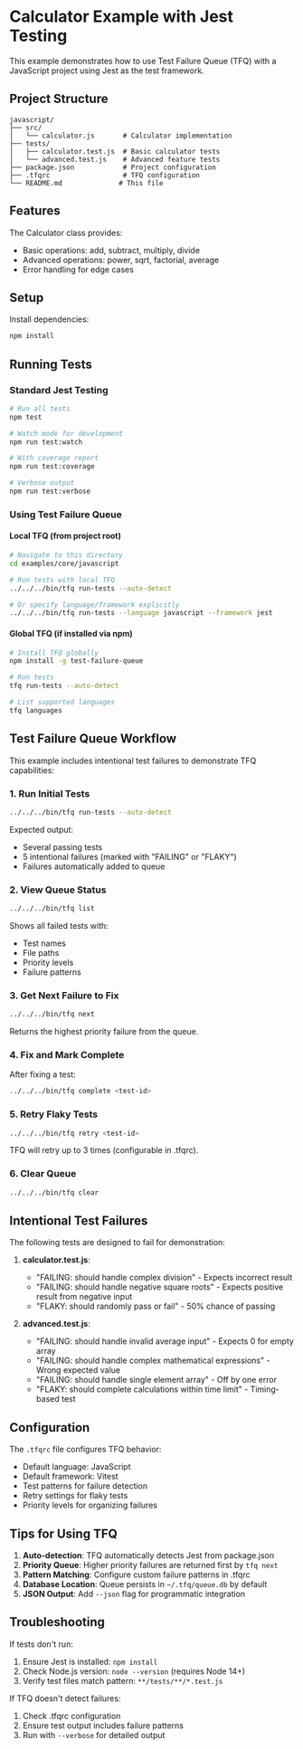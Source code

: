 # Calculator Example with Jest Testing

This example demonstrates how to use Test Failure Queue (TFQ) with a JavaScript project using Jest as the test framework.

## Project Structure

```
javascript/
├── src/
│   └── calculator.js       # Calculator implementation
├── tests/
│   ├── calculator.test.js  # Basic calculator tests
│   └── advanced.test.js    # Advanced feature tests
├── package.json            # Project configuration
├── .tfqrc                  # TFQ configuration
└── README.md              # This file
```

## Features

The Calculator class provides:
- Basic operations: add, subtract, multiply, divide
- Advanced operations: power, sqrt, factorial, average
- Error handling for edge cases

## Setup

Install dependencies:
```bash
npm install
```

## Running Tests

### Standard Jest Testing
```bash
# Run all tests
npm test

# Watch mode for development
npm run test:watch

# With coverage report
npm run test:coverage

# Verbose output
npm run test:verbose
```

### Using Test Failure Queue

#### Local TFQ (from project root)
```bash
# Navigate to this directory
cd examples/core/javascript

# Run tests with local TFQ
../../../bin/tfq run-tests --auto-detect

# Or specify language/framework explicitly
../../../bin/tfq run-tests --language javascript --framework jest
```

#### Global TFQ (if installed via npm)
```bash
# Install TFQ globally
npm install -g test-failure-queue

# Run tests
tfq run-tests --auto-detect

# List supported languages
tfq languages
```

## Test Failure Queue Workflow

This example includes intentional test failures to demonstrate TFQ capabilities:

### 1. Run Initial Tests
```bash
../../../bin/tfq run-tests --auto-detect
```

Expected output:
- Several passing tests
- 5 intentional failures (marked with "FAILING" or "FLAKY")
- Failures automatically added to queue

### 2. View Queue Status
```bash
../../../bin/tfq list
```

Shows all failed tests with:
- Test names
- File paths
- Priority levels
- Failure patterns

### 3. Get Next Failure to Fix
```bash
../../../bin/tfq next
```

Returns the highest priority failure from the queue.

### 4. Fix and Mark Complete
After fixing a test:
```bash
../../../bin/tfq complete <test-id>
```

### 5. Retry Flaky Tests
```bash
../../../bin/tfq retry <test-id>
```

TFQ will retry up to 3 times (configurable in .tfqrc).

### 6. Clear Queue
```bash
../../../bin/tfq clear
```

## Intentional Test Failures

The following tests are designed to fail for demonstration:

1. **calculator.test.js**:
   - "FAILING: should handle complex division" - Expects incorrect result
   - "FAILING: should handle negative square roots" - Expects positive result from negative input
   - "FLAKY: should randomly pass or fail" - 50% chance of passing

2. **advanced.test.js**:
   - "FAILING: should handle invalid average input" - Expects 0 for empty array
   - "FAILING: should handle complex mathematical expressions" - Wrong expected value
   - "FAILING: should handle single element array" - Off by one error
   - "FLAKY: should complete calculations within time limit" - Timing-based test

## Configuration

The `.tfqrc` file configures TFQ behavior:
- Default language: JavaScript
- Default framework: Vitest
- Test patterns for failure detection
- Retry settings for flaky tests
- Priority levels for organizing failures

## Tips for Using TFQ

1. **Auto-detection**: TFQ automatically detects Jest from package.json
2. **Priority Queue**: Higher priority failures are returned first by `tfq next`
3. **Pattern Matching**: Configure custom failure patterns in .tfqrc
4. **Database Location**: Queue persists in `~/.tfq/queue.db` by default
5. **JSON Output**: Add `--json` flag for programmatic integration

## Troubleshooting

If tests don't run:
1. Ensure Jest is installed: `npm install`
2. Check Node.js version: `node --version` (requires Node 14+)
3. Verify test files match pattern: `**/tests/**/*.test.js`

If TFQ doesn't detect failures:
1. Check .tfqrc configuration
2. Ensure test output includes failure patterns
3. Run with `--verbose` for detailed output